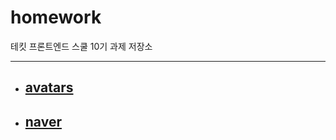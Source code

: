 # homework
테킷 프론트엔드 스쿨 10기 과제 저장소

---

- ## [avatars](avatars/avatars.md "0503 과제 avatars")
  
- ## [naver](naver/naver.md "0510 과제 naver")
